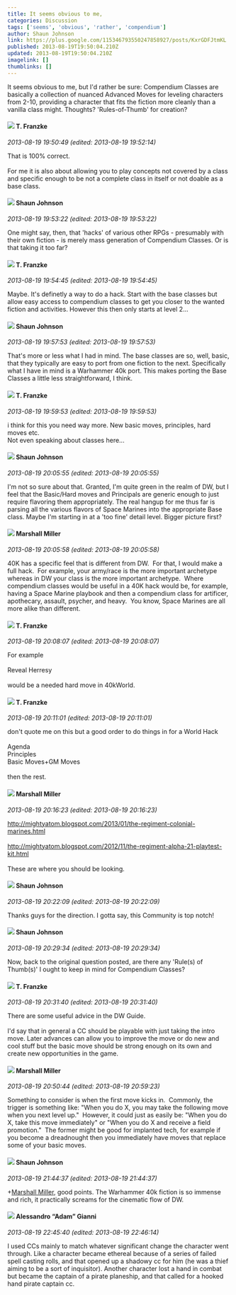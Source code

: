 ```yaml
---
title: It seems obvious to me,
categories: Discussion
tags: ['seems', 'obvious', 'rather', 'compendium']
author: Shaun Johnson
link: https://plus.google.com/115346793550247858927/posts/KxrGDFJtmKL
published: 2013-08-19T19:50:04.210Z
updated: 2013-08-19T19:50:04.210Z
imagelink: []
thumblinks: []
---
```


It seems obvious to me, but I&#39;d rather be sure: Compendium Classes are basically a collection of nuanced Advanced Moves for leveling characters from 2-10, providing a character that fits the fiction more cleanly than a vanilla class might. Thoughts? &#39;Rules-of-Thumb&#39; for creation?
<div id='comment z12jw3ay1ky3gvfvl234un4obvvgurhd2'>
  <h4><img src='{{site.baseurl}}//images/avatars/110330901807759406775_photo.jpg'> T. Franzke</h4>
      <p><cite>2013-08-19 19:50:49 (edited: 2013-08-19 19:52:14)</cite></p>
        <p>That is 100% correct. <br /><br />For me it is also about allowing you to play concepts not covered by a class and specific enough to be not a complete class in itself or not doable as a base class. </p>
</div>
        

<div id='comment z12jw3ay1ky3gvfvl234un4obvvgurhd2'>
  <h4><img src='{{site.baseurl}}//images/avatars/115346793550247858927_photo.jpg'> Shaun Johnson</h4>
      <p><cite>2013-08-19 19:53:22 (edited: 2013-08-19 19:53:22)</cite></p>
        <p>One might say, then, that &#39;hacks&#39; of various other RPGs - presumably with their own fiction - is merely mass generation of Compendium Classes. Or is that taking it too far?</p>
</div>
        

<div id='comment z12jw3ay1ky3gvfvl234un4obvvgurhd2'>
  <h4><img src='{{site.baseurl}}//images/avatars/110330901807759406775_photo.jpg'> T. Franzke</h4>
      <p><cite>2013-08-19 19:54:45 (edited: 2013-08-19 19:54:45)</cite></p>
        <p>Maybe. It&#39;s definetly a way to do a hack. Start with the base classes but allow easy access to compendium classes to get you closer to the wanted fiction and activities. However this then only starts at level 2...</p>
</div>
        

<div id='comment z12jw3ay1ky3gvfvl234un4obvvgurhd2'>
  <h4><img src='{{site.baseurl}}//images/avatars/115346793550247858927_photo.jpg'> Shaun Johnson</h4>
      <p><cite>2013-08-19 19:57:53 (edited: 2013-08-19 19:57:53)</cite></p>
        <p>That&#39;s more or less what I had in mind. The base classes are so, well, basic, that they typically are easy to port from one fiction to the next. Specifically what I have in mind is a Warhammer 40k port. This makes porting the Base Classes a little less straightforward, I think.</p>
</div>
        

<div id='comment z12jw3ay1ky3gvfvl234un4obvvgurhd2'>
  <h4><img src='{{site.baseurl}}//images/avatars/110330901807759406775_photo.jpg'> T. Franzke</h4>
      <p><cite>2013-08-19 19:59:53 (edited: 2013-08-19 19:59:53)</cite></p>
        <p>i think for this you need way more. New basic moves, principles, hard moves etc. <br />Not even speaking about classes here...</p>
</div>
        

<div id='comment z12jw3ay1ky3gvfvl234un4obvvgurhd2'>
  <h4><img src='{{site.baseurl}}//images/avatars/115346793550247858927_photo.jpg'> Shaun Johnson</h4>
      <p><cite>2013-08-19 20:05:55 (edited: 2013-08-19 20:05:55)</cite></p>
        <p>I&#39;m not so sure about that. Granted, I&#39;m quite green in the realm of DW, but I feel that the Basic/Hard moves and Principals are generic enough to just require flavoring them appropriately. The real hangup for me thus far is parsing all the various flavors of Space Marines into the appropriate Base class. Maybe I&#39;m starting in at a &#39;too fine&#39; detail level. Bigger picture first?</p>
</div>
        

<div id='comment z12jw3ay1ky3gvfvl234un4obvvgurhd2'>
  <h4><img src='{{site.baseurl}}//images/avatars/113927217394445366066_photo.jpg'> Marshall Miller</h4>
      <p><cite>2013-08-19 20:05:58 (edited: 2013-08-19 20:05:58)</cite></p>
        <p>40K has a specific feel that is different from DW.  For that, I would make a full hack.  For example, your army/race is the more important archetype whereas in DW your class is the more important archetype.  Where compendium classes would be useful in a 40K hack would be, for example, having a Space Marine playbook and then a compendium class for artificer, apothecary, assault, psycher, and heavy.  You know, Space Marines are all more alike than different.</p>
</div>
        

<div id='comment z12jw3ay1ky3gvfvl234un4obvvgurhd2'>
  <h4><img src='{{site.baseurl}}//images/avatars/110330901807759406775_photo.jpg'> T. Franzke</h4>
      <p><cite>2013-08-19 20:08:07 (edited: 2013-08-19 20:08:07)</cite></p>
        <p>For example<br /><br />Reveal Herresy<br /><br />would be a needed hard move in 40kWorld.  </p>
</div>
        

<div id='comment z12jw3ay1ky3gvfvl234un4obvvgurhd2'>
  <h4><img src='{{site.baseurl}}//images/avatars/110330901807759406775_photo.jpg'> T. Franzke</h4>
      <p><cite>2013-08-19 20:11:01 (edited: 2013-08-19 20:11:01)</cite></p>
        <p>don&#39;t quote me on this but a good order to do things in for a World Hack<br /><br />Agenda<br />Principles<br />Basic Moves+GM Moves<br /><br />then the rest. </p>
</div>
        

<div id='comment z12jw3ay1ky3gvfvl234un4obvvgurhd2'>
  <h4><img src='{{site.baseurl}}//images/avatars/113927217394445366066_photo.jpg'> Marshall Miller</h4>
      <p><cite>2013-08-19 20:16:23 (edited: 2013-08-19 20:16:23)</cite></p>
        <p><a href="http://mightyatom.blogspot.com/2013/01/the-regiment-colonial-marines.html" class="ot-anchor">http://mightyatom.blogspot.com/2013/01/the-regiment-colonial-marines.html</a><br /><br /><a href="http://mightyatom.blogspot.com/2012/11/the-regiment-alpha-21-playtest-kit.html" class="ot-anchor">http://mightyatom.blogspot.com/2012/11/the-regiment-alpha-21-playtest-kit.html</a><br /><br />These are where you should be looking.</p>
</div>
        

<div id='comment z12jw3ay1ky3gvfvl234un4obvvgurhd2'>
  <h4><img src='{{site.baseurl}}//images/avatars/115346793550247858927_photo.jpg'> Shaun Johnson</h4>
      <p><cite>2013-08-19 20:22:09 (edited: 2013-08-19 20:22:09)</cite></p>
        <p>Thanks guys for the direction. I gotta say, this Community is top notch!</p>
</div>
        

<div id='comment z12jw3ay1ky3gvfvl234un4obvvgurhd2'>
  <h4><img src='{{site.baseurl}}//images/avatars/115346793550247858927_photo.jpg'> Shaun Johnson</h4>
      <p><cite>2013-08-19 20:29:34 (edited: 2013-08-19 20:29:34)</cite></p>
        <p>Now, back to the original question posted, are there any &#39;Rule(s) of Thumb(s)&#39; I ought to keep in mind for Compendium Classes?</p>
</div>
        

<div id='comment z12jw3ay1ky3gvfvl234un4obvvgurhd2'>
  <h4><img src='{{site.baseurl}}//images/avatars/110330901807759406775_photo.jpg'> T. Franzke</h4>
      <p><cite>2013-08-19 20:31:40 (edited: 2013-08-19 20:31:40)</cite></p>
        <p>There are some useful advice in the DW Guide. <br /><br />I&#39;d say that in general a CC should be playable with just taking the intro move. Later advances can allow you to improve the move or do new and cool stuff but the basic move should be strong enough on its own and create new opportunities in the game.</p>
</div>
        

<div id='comment z12jw3ay1ky3gvfvl234un4obvvgurhd2'>
  <h4><img src='{{site.baseurl}}//images/avatars/113927217394445366066_photo.jpg'> Marshall Miller</h4>
      <p><cite>2013-08-19 20:50:44 (edited: 2013-08-19 20:59:23)</cite></p>
        <p>Something to consider is when the first move kicks in.  Commonly, the trigger is something like: &quot;When you do X, you may take the following move when you next level up.&quot;  However, it could just as easily be: &quot;When you do X, take this move immediately&quot; or &quot;When you do X and receive a field promotion.&quot;  The former might be good for implanted tech, for example if you become a dreadnought then you immediately have moves that replace some of your basic moves. </p>
</div>
        

<div id='comment z12jw3ay1ky3gvfvl234un4obvvgurhd2'>
  <h4><img src='{{site.baseurl}}//images/avatars/115346793550247858927_photo.jpg'> Shaun Johnson</h4>
      <p><cite>2013-08-19 21:44:37 (edited: 2013-08-19 21:44:37)</cite></p>
        <p><span class="proflinkWrapper"><span class="proflinkPrefix">+</span><a class="proflink" href="https://plus.google.com/113927217394445366066" oid="113927217394445366066">Marshall Miller</a></span>, good points. The Warhammer 40k fiction is so immense and rich, it practically screams for the cinematic flow of DW.</p>
</div>
        

<div id='comment z12jw3ay1ky3gvfvl234un4obvvgurhd2'>
  <h4><img src='{{site.baseurl}}//images/avatars/106679386179477817028_photo.jpg'> Alessandro “Adam” Gianni</h4>
      <p><cite>2013-08-19 22:45:40 (edited: 2013-08-19 22:46:14)</cite></p>
        <p>I used CCs mainly to match whatever significant change the character went through. Like a character became ethereal because of a series of failed spell casting rolls, and that opened up a shadowy cc for him (he was a thief aiming to be a sort of inquisitor). Another character lost a hand in combat but became the captain of a pirate planeship, and that called for a hooked hand pirate captain cc.</p>
</div>
        